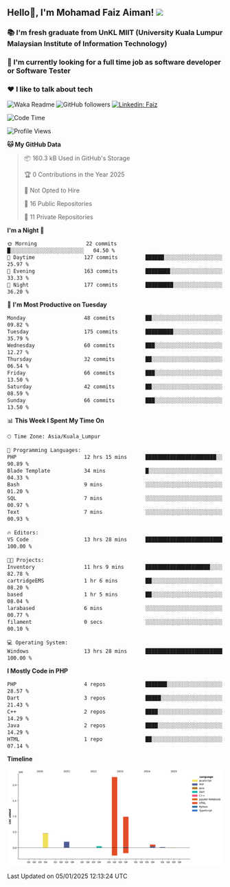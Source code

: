 <h2> Hello👋, I'm Mohamad Faiz Aiman! <img src="https://media.giphy.com/media/12oufCB0MyZ1Go/giphy.gif" width="50"></h2>

### 📚 I'm fresh graduate from UnKL MIIT (University Kuala Lumpur Malaysian Institute of Information Technology)
###  🔭 I'm currently looking for a full time job as software developer or Software Tester
###  ❤️ I like to talk about tech 


![Waka Readme](https://github.com/anmol098/anmol098/workflows/Waka%20Readme/badge.svg)
![GitHub followers](https://img.shields.io/github/followers/faizaiman?label=Follow&style=social)
[![Linkedin: Faiz](https://img.shields.io/badge/-Faiz-blue?style=flat-square&logo=Linkedin&logoColor=white&link=https://www.linkedin.com/in/mohamad-faiz-aiman-623747192/)](https://www.linkedin.com/in/mohamad-faiz-aiman-623747192/)

<!--START_SECTION:waka-->
![Code Time](http://img.shields.io/badge/Code%20Time-263%20hrs%2041%20mins-blue)

![Profile Views](http://img.shields.io/badge/Profile%20Views-9-blue)

**🐱 My GitHub Data** 

> 📦 160.3 kB Used in GitHub's Storage 
 > 
> 🏆 0 Contributions in the Year 2025
 > 
> 🚫 Not Opted to Hire
 > 
> 📜 16 Public Repositories 
 > 
> 🔑 11 Private Repositories 
 > 
**I'm a Night 🦉** 

```text
🌞 Morning                22 commits          █░░░░░░░░░░░░░░░░░░░░░░░░   04.50 % 
🌆 Daytime                127 commits         ██████░░░░░░░░░░░░░░░░░░░   25.97 % 
🌃 Evening                163 commits         ████████░░░░░░░░░░░░░░░░░   33.33 % 
🌙 Night                  177 commits         █████████░░░░░░░░░░░░░░░░   36.20 % 
```
📅 **I'm Most Productive on Tuesday** 

```text
Monday                   48 commits          ██░░░░░░░░░░░░░░░░░░░░░░░   09.82 % 
Tuesday                  175 commits         █████████░░░░░░░░░░░░░░░░   35.79 % 
Wednesday                60 commits          ███░░░░░░░░░░░░░░░░░░░░░░   12.27 % 
Thursday                 32 commits          ██░░░░░░░░░░░░░░░░░░░░░░░   06.54 % 
Friday                   66 commits          ███░░░░░░░░░░░░░░░░░░░░░░   13.50 % 
Saturday                 42 commits          ██░░░░░░░░░░░░░░░░░░░░░░░   08.59 % 
Sunday                   66 commits          ███░░░░░░░░░░░░░░░░░░░░░░   13.50 % 
```


📊 **This Week I Spent My Time On** 

```text
🕑︎ Time Zone: Asia/Kuala_Lumpur

💬 Programming Languages: 
PHP                      12 hrs 15 mins      ███████████████████████░░   90.89 % 
Blade Template           34 mins             █░░░░░░░░░░░░░░░░░░░░░░░░   04.33 % 
Bash                     9 mins              ░░░░░░░░░░░░░░░░░░░░░░░░░   01.20 % 
SQL                      7 mins              ░░░░░░░░░░░░░░░░░░░░░░░░░   00.97 % 
Text                     7 mins              ░░░░░░░░░░░░░░░░░░░░░░░░░   00.93 % 

🔥 Editors: 
VS Code                  13 hrs 28 mins      █████████████████████████   100.00 % 

🐱‍💻 Projects: 
Inventory                11 hrs 9 mins       █████████████████████░░░░   82.78 % 
cartridgeEMS             1 hr 6 mins         ██░░░░░░░░░░░░░░░░░░░░░░░   08.20 % 
based                    1 hr 5 mins         ██░░░░░░░░░░░░░░░░░░░░░░░   08.04 % 
larabased                6 mins              ░░░░░░░░░░░░░░░░░░░░░░░░░   00.77 % 
filament                 0 secs              ░░░░░░░░░░░░░░░░░░░░░░░░░   00.10 % 

💻 Operating System: 
Windows                  13 hrs 28 mins      █████████████████████████   100.00 % 
```

**I Mostly Code in PHP** 

```text
PHP                      4 repos             ███████░░░░░░░░░░░░░░░░░░   28.57 % 
Dart                     3 repos             █████░░░░░░░░░░░░░░░░░░░░   21.43 % 
C++                      2 repos             ████░░░░░░░░░░░░░░░░░░░░░   14.29 % 
Java                     2 repos             ████░░░░░░░░░░░░░░░░░░░░░   14.29 % 
HTML                     1 repo              ██░░░░░░░░░░░░░░░░░░░░░░░   07.14 % 
```



**Timeline**

![Lines of Code chart](https://raw.githubusercontent.com/faizaiman/faizaiman/main/assets/bar_graph.png)


 Last Updated on 05/01/2025 12:13:24 UTC
<!--END_SECTION:waka-->
